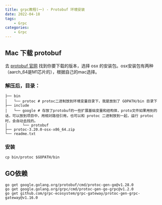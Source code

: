 ```yaml
---
title: grpc教程(一) - Protobuf 环境安装
date: 2022-04-18
tags:
    - Grpc
categories:
    - Grpc
---
```



## Mac 下载 protobuf
去 [protobuf 官网](https://github.com/protocolbuffers/protobuf/releases) 找到你要下载的版本，选择 osx 的安装包。osx安装包有两种（aarch_64是M1芯片的），根据自己的mac选择。

### 解压后，目录：
```shell
├── bin
│   └── protoc # protoc二进制放到环境变量目录下，我是放到了 GOPATH/bin 目录下
├── include
│   └── google # 存放了protobuf的一些扩展基础变量和结构体，proto文件如果用到的话，可以放到项目中，用相对路径引用，也可以和 protoc 二进制放到一起，运行 protoc 时，会自动去找的。
│       └── protobuf
├── protoc-3.20.0-osx-x86_64.zip
└── readme.txt
```

### 安装
```
cp bin/protoc $GOPATH/bin
```

## GO依赖
```
go get google.golang.org/protobuf/cmd/protoc-gen-go@v1.28.0
go get google.golang.org/grpc/cmd/protoc-gen-go-grpc@v1.2.0
go get github.com/grpc-ecosystem/grpc-gateway/protoc-gen-grpc-gateway@v1.16.0
```

